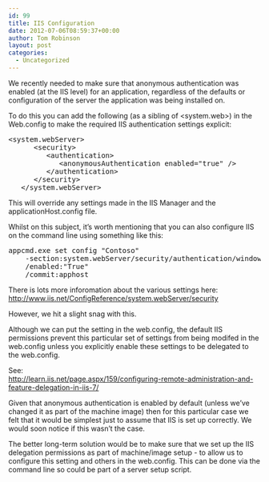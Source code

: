```yaml
---
id: 99
title: IIS Configuration
date: 2012-07-06T08:59:37+00:00
author: Tom Robinson
layout: post
categories:
  - Uncategorized
---
```

We recently needed to make sure that anonymous authentication was enabled (at the IIS level) for an application, regardless of the defaults or configuration of the server the application was being installed on.

To do this you can add the following (as a sibling of <system.web>) in the Web.config to make the required IIS authentication settings explicit:

<pre class="csharpcode"><span class="kwrd">&lt;</span><span class="html">system.webServer</span><span class="kwrd">&gt;</span>
      <span class="kwrd">&lt;</span><span class="html">security</span><span class="kwrd">&gt;</span>
         <span class="kwrd">&lt;</span><span class="html">authentication</span><span class="kwrd">&gt;</span>
            <span class="kwrd">&lt;</span><span class="html">anonymousAuthentication</span> <span class="attr">enabled</span><span class="kwrd">="true"</span> <span class="kwrd">/&gt;</span>
         <span class="kwrd">&lt;/</span><span class="html">authentication</span><span class="kwrd">&gt;</span>
      <span class="kwrd">&lt;/</span><span class="html">security</span><span class="kwrd">&gt;</span>
   <span class="kwrd">&lt;/</span><span class="html">system.webServer</span><span class="kwrd">&gt;</span></pre>

This will override any settings made in the IIS Manager and the applicationHost.config file.

Whilst on this subject, it’s worth mentioning that you can also configure IIS on the command line using something like this:

<pre class="csharpcode">appcmd.exe set config "Contoso"
    -section:system.webServer/security/authentication/windowsAuthentication
    /enabled:"True"
    /commit:apphost</pre>

There is lots more inforomation about the various settings here:  
<http://www.iis.net/ConfigReference/system.webServer/security>

However, we hit a slight snag with this.

Although we can put the setting in the web.config, the default IIS permissions prevent this particular set of settings from being modifed in the web.config unless you explicitly enable these settings to be delegated to the web.config.

See:  
<http://learn.iis.net/page.aspx/159/configuring-remote-administration-and-feature-delegation-in-iis-7/>

Given that anonymous authentication is enabled by default (unless we’ve changed it as part of the machine image) then for this particular case we felt that it would be simplest just to assume that IIS is set up correctly. We would soon notice if this wasn’t the case.

The better long-term solution would be to make sure that we set up the IIS delegation permissions as part of machine/image setup - to allow us to configure this setting and others in the web.config. This can be done via the command line so could be part of a server setup script.